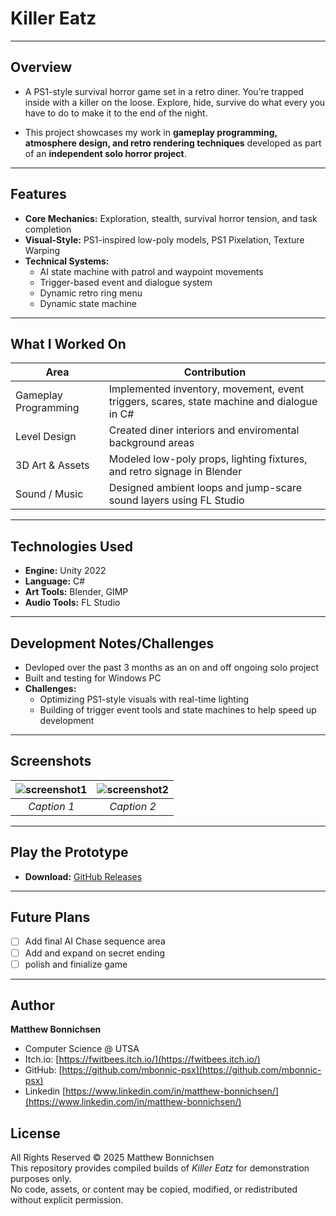 # Killer Eatz

---

## Overview

- A PS1-style survival horror game set in a retro diner. You’re trapped inside with a killer on the loose. Explore, hide, survive do what every you have to do to make it to the end of the night.

- This project showcases my work in **gameplay programming, atmosphere design, and retro rendering techniques** developed as part of an **independent solo horror project**.

--- 

## Features

- **Core Mechanics:** Exploration, stealth, survival horror tension, and task completion
- **Visual-Style:** PS1-inspired low-poly models, PS1 Pixelation, Texture Warping
- **Technical Systems:**
  - AI state machine with patrol and waypoint movements
  - Trigger-based event and dialogue system
  - Dynamic retro ring menu
  - Dynamic state machine

 ---

 ## What I Worked On

 | Area | Contribution |
|------|---------------|
| Gameplay Programming | Implemented inventory, movement, event triggers, scares, state machine and dialogue in C# |
| Level Design | Created diner interiors and enviromental background areas |
| 3D Art & Assets | Modeled low-poly props, lighting fixtures, and retro signage in Blender |
| Sound / Music | Designed ambient loops and jump-scare sound layers using FL Studio |

---

## Technologies Used

- **Engine:** Unity 2022
- **Language:** C#
- **Art Tools:** Blender, GIMP
- **Audio Tools:** FL Studio

---

## Development Notes/Challenges

- Devloped over the past 3 months as an on and off ongoing solo project
- Built and testing for Windows PC
- **Challenges:**
    - Optimizing PS1-style visuals with real-time lighting
    - Building of trigger event tools and state machines to help speed up development
 
---

## Screenshots

| ![screenshot1](path_or_url.png) | ![screenshot2](path_or_url.png) |
|:--:|:--:|
| *Caption 1* | *Caption 2* |

---

## Play the Prototype

-  **Download:** [GitHub Releases](https://github.com/yourusername/unity-game-project-killer-eatz/releases)

---

## Future Plans

- [ ] Add final AI Chase sequence area
- [ ] Add and expand on secret ending
- [ ] polish and finialize game

---

## Author

**Matthew Bonnichsen**
- Computer Science @ UTSA
- Itch.io: [https://fwitbees.itch.io/](https://fwitbees.itch.io/)
- GitHub: [https://github.com/mbonnic-psx](https://github.com/mbonnic-psx)
- Linkedin [https://www.linkedin.com/in/matthew-bonnichsen/](https://www.linkedin.com/in/matthew-bonnichsen/)

## License
All Rights Reserved © 2025 Matthew Bonnichsen  
This repository provides compiled builds of *Killer Eatz* for demonstration purposes only.  
No code, assets, or content may be copied, modified, or redistributed without explicit permission.
